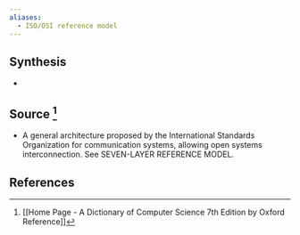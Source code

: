 ```yaml
---
aliases:
  - ISO/OSI reference model
---
```

## Synthesis
- 
## Source [^1]
- A general architecture proposed by the International Standards Organization for communication systems, allowing open systems interconnection. See SEVEN-LAYER REFERENCE MODEL.
## References

[^1]: [[Home Page - A Dictionary of Computer Science 7th Edition by Oxford Reference]]